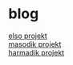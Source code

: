 # blog
[elso projekt](https://izabellakrisztina.github.io/blog/elso/)  
[masodik projekt](https://izabellakrisztina.github.io/blog/masodik/)  
[harmadik projekt](https://izabellakrisztina.github.io/blog/harmadik/)
